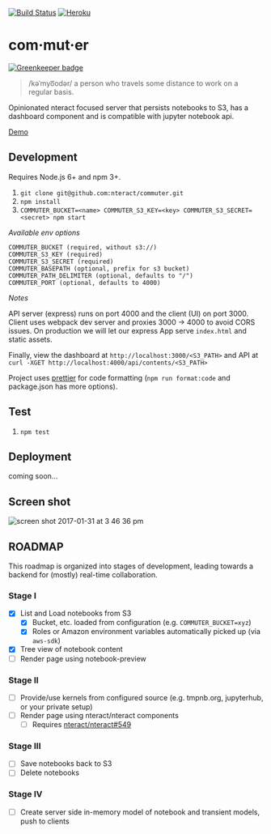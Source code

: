 [![Build Status](https://travis-ci.org/nteract/commuter.svg?branch=master)](https://travis-ci.org/nteract/commuter) [![Heroku](https://heroku-badge.herokuapp.com/?app=nteract-commuter)](https://nteract-commuter.herokuapp.com/)

# com·mut·er

[![Greenkeeper badge](https://badges.greenkeeper.io/nteract/commuter.svg)](https://greenkeeper.io/)

> /kəˈmyo͞odər/
> a person who travels some distance to work on a regular basis.

Opinionated nteract focused server that persists notebooks to S3, has a dashboard component and is compatible with jupyter notebook api.

[Demo](https://nteract-commuter.herokuapp.com/)

## Development
Requires Node.js 6+ and npm 3+.

1. `git clone git@github.com:nteract/commuter.git`
1. `npm install`
1. `COMMUTER_BUCKET=<name> COMMUTER_S3_KEY=<key> COMMUTER_S3_SECRET=<secret> npm start`

*Available env options*

```
COMMUTER_BUCKET (required, without s3://)
COMMUTER_S3_KEY (required)
COMMUTER_S3_SECRET (required)
COMMUTER_BASEPATH (optional, prefix for s3 bucket)
COMMUTER_PATH_DELIMITER (optional, defaults to "/")
COMMUTER_PORT (optional, defaults to 4000)
```

*Notes*

API server (express) runs on port 4000 and the client (UI) on port 3000. Client uses webpack dev server and proxies 3000 -> 4000 to avoid CORS issues. On production we will let our express App serve `index.html` and static assets.

Finally, view the dashboard at `http://localhost:3000/<S3_PATH>`
and API at `curl -XGET http://localhost:4000/api/contents/<S3_PATH>`

Project uses [prettier](https://github.com/jlongster/prettier) for code formatting (`npm run format:code` and package.json has more options).

## Test
1. `npm test`

## Deployment
coming soon...

## Screen shot

![screen shot 2017-01-31 at 3 46 36 pm](https://cloud.githubusercontent.com/assets/146449/22489565/fcd4f33e-e7cc-11e6-91fc-6d24da1fbae2.png)

## ROADMAP

This roadmap is organized into stages of development, leading towards a backend for (mostly) real-time collaboration.

### Stage I

- [x] List and Load notebooks from S3
  - [x] Bucket, etc. loaded from configuration (e.g. `COMMUTER_BUCKET=xyz`)
  - [x] Roles or Amazon environment variables automatically picked up (via `aws-sdk`)
- [x] Tree view of notebook content
- [ ] Render page using notebook-preview

### Stage II

- [ ] Provide/use kernels from configured source (e.g. tmpnb.org, jupyterhub, or your private setup)
- [ ] Render page using nteract/nteract components
  - [ ] Requires [nteract/nteract#549](https://github.com/nteract/nteract/issues/549)

### Stage III

- [ ] Save notebooks back to S3
- [ ] Delete notebooks

### Stage IV

- [ ] Create server side in-memory model of notebook and transient models, push to clients
